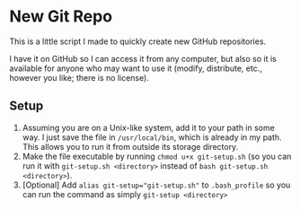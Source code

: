 # New Git Repo
This is a little script I made to quickly create new GitHub repositories.

I have it on GitHub so I can access it from any computer, but also so it is available for anyone who may want to use it (modify, distribute, etc., however you like; there is no license).

## Setup
1. Assuming you are on a Unix-like system, add it to your path in some way. I just save the file in `/usr/local/bin`, which is already in my path. This allows you to run it from outside its storage directory.
2. Make the file executable by running `chmod u+x git-setup.sh` (so you can run it with `git-setup.sh <directory>` instead of `bash git-setup.sh <directory>`).
3. [Optional] Add `alias git-setup="git-setup.sh"` to `.bash_profile` so you can run the command as simply `git-setup <directory>`
